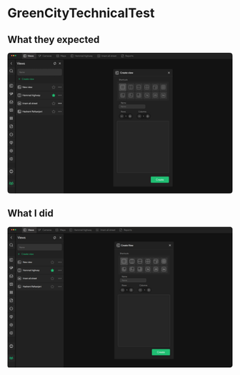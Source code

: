 # GreenCityTechnicalTest

## What they expected
![Demo](./Screenshots/demo.jpg)

## What I did
![Result](./Screenshots/result.png)